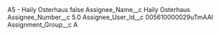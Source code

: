 <?xml version="1.0" encoding="UTF-8"?>
<CustomMetadata xmlns="http://soap.sforce.com/2006/04/metadata" xmlns:xsi="http://www.w3.org/2001/XMLSchema-instance" xmlns:xsd="http://www.w3.org/2001/XMLSchema">
    <label>A5 - Haily Osterhaus</label>
    <protected>false</protected>
    <values>
        <field>Assignee_Name__c</field>
        <value xsi:type="xsd:string">Haily Osterhaus</value>
    </values>
    <values>
        <field>Assignee_Number__c</field>
        <value xsi:type="xsd:double">5.0</value>
    </values>
    <values>
        <field>Assignee_User_Id__c</field>
        <value xsi:type="xsd:string">005610000029uTmAAI</value>
    </values>
    <values>
        <field>Assignment_Group__c</field>
        <value xsi:type="xsd:string">A</value>
    </values>
</CustomMetadata>
